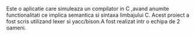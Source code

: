 Este o aplicatie care  simuleaza  un compilator in C ,avand anumite functionalitati ce implica semantica si sintaxa limbajului C. Acest proiect a fost scris utilizand lexer si yacc/bison.A fost realizat intr o echipa de 2 oameni.
